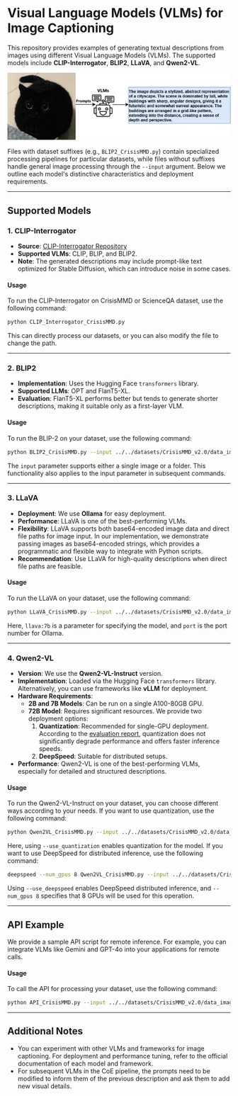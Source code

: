 # Visual Language Models (VLMs) for Image Captioning

This repository provides examples of generating textual descriptions from images using different Visual Language Models (VLMs). The supported models include **CLIP-Interrogator**, **BLIP2**, **LLaVA**, and **Qwen2-VL**.

<img src="../../assets/example.png" width="800">

Files with dataset suffixes (e.g., `BLIP2_CrisisMMD.py`) contain specialized processing pipelines for particular datasets, while files without suffixes handle general image processing through the `--input` argument. Below we outline each model's distinctive characteristics and deployment requirements.

---

## Supported Models

### 1. **CLIP-Interrogator**
- **Source**: [CLIP-Interrogator Repository](https://github.com/pharmapsychotic/clip-interrogator)
- **Supported VLMs**: CLIP, BLIP, and BLIP2.
- **Note**: The generated descriptions may include prompt-like text optimized for Stable Diffusion, which can introduce noise in some cases.

#### Usage
To run the CLIP-Interrogator on CrisisMMD or ScienceQA dataset, use the following command:
```bash
python CLIP_Interrogator_CrisisMMD.py
```
This can directly process our datasets, or you can also modify the file to change the path.

---

### 2. **BLIP2**
- **Implementation**: Uses the Hugging Face `transformers` library.
- **Supported LLMs**: OPT and FlanT5-XL.
- **Evaluation**: FlanT5-XL performs better but tends to generate shorter descriptions, making it suitable only as a first-layer VLM.

#### Usage
To run the BLIP-2 on your dataset, use the following command:
```bash
python BLIP2_CrisisMMD.py --input ../../datasets/CrisisMMD_v2.0/data_image --model_type flan-t5
```
The `input` parameter supports either a single image or a folder. This functionality also applies to the input parameter in subsequent commands.

---

### 3. **LLaVA**
- **Deployment**: We use **Ollama** for easy deployment.
- **Performance**: LLaVA is one of the best-performing VLMs.
- **Flexibility**: LLaVA supports both base64-encoded image data and direct file paths for image input. In our implementation, we demonstrate passing images as base64-encoded strings, which provides a programmatic and flexible way to integrate with Python scripts.
- **Recommendation**: Use LLaVA for high-quality descriptions when direct file paths are feasible.

#### Usage
To run the LLaVA on your dataset, use the following command:
```bash
python LLaVA_CrisisMMD.py --input ../../datasets/CrisisMMD_v2.0/data_image --model llava:7b --port 11434
```
Here, `llava:7b` is a parameter for specifying the model, and `port` is the port number for Ollama.

---

### 4. **Qwen2-VL**
- **Version**: We use the **Qwen2-VL-Instruct** version.
- **Implementation**: Loaded via the Hugging Face `transformers` library. Alternatively, you can use frameworks like **vLLM** for deployment.
- **Hardware Requirements**:
  - **2B and 7B Models**: Can be run on a single A100-80GB GPU.
  - **72B Model**: Requires significant resources. We provide two deployment options:
    1. **Quantization**: Recommended for single-GPU deployment. According to the [evaluation report](https://modelscope.cn/models/Qwen/Qwen2.5-VL-72B-Instruct), quantization does not significantly degrade performance and offers faster inference speeds.
    2. **DeepSpeed**: Suitable for distributed setups.
- **Performance**: Qwen2-VL is one of the best-performing VLMs, especially for detailed and structured descriptions.

#### Usage
To run the Qwen2-VL-Instruct on your dataset, you can choose different ways according to your needs.
If you want to use quantization, use the following command:
```bash
python Qwen2VL_CrisisMMD.py --input ../../datasets/CrisisMMD_v2.0/data_image --model qwen2-vl-instruct:72b --use_quantization
```
Here, using `--use_quantization` enables quantization for the model.
If you want to use DeepSpeed for distributed inference, use the following command:
```bash
deepspeed --num_gpus 8 Qwen2VL_CrisisMMD.py --input ../../datasets/CrisisMMD_v2.0/data_image --model qwen2-vl-instruct:72b --use_deepspeed
```
Using `--use_deepspeed` enables DeepSpeed distributed inference, and `--num_gpus 8` specifies that 8 GPUs will be used for this operation.

---

## API Example
We provide a sample API script for remote inference. For example, you can integrate VLMs like Gemini and GPT-4o into your applications for remote calls.

#### Usage
To call the API for processing your dataset, use the following command:
```bash
python API_CrisisMMD.py --input ../../datasets/CrisisMMD_v2.0/data_image
```

---

## Additional Notes
- You can experiment with other VLMs and frameworks for image captioning. For deployment and performance tuning, refer to the official documentation of each model and framework.
- For subsequent VLMs in the CoE pipeline, the prompts need to be modified to inform them of the previous description and ask them to add new visual details.